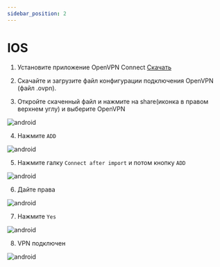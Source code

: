 ```yaml
---
sidebar_position: 2
---
```


# IOS

1. Установите приложение OpenVPN Connect [Скачать](https://apps.apple.com/us/app/openvpn-connect/id590379981)

2. Скачайте и загрузите файл конфигурации подключения OpenVPN (файл .ovpn).

3. Откройте скаченный файл и нажмите на share(иконка в правом верхнем углу) и выберите OpenVPN

![android](../../static/img/openvpn/mobile/ios/1.jpg)

4. Нажмите ```ADD```

![android](../../static/img/openvpn/mobile/ios/2.jpg)

5. Нажмите галку ```Connect after import``` и потом кнопку ```ADD```

![android](../../static/img/openvpn/mobile/ios/3.jpg)

6. Дайте права

![android](../../static/img/openvpn/mobile/ios/4.jpg)

7. Нажмите ```Yes```

![android](../../static/img/openvpn/mobile/ios/5.jpg)

8. VPN подключен

![android](../../static/img/openvpn/mobile/ios/6.jpg)

